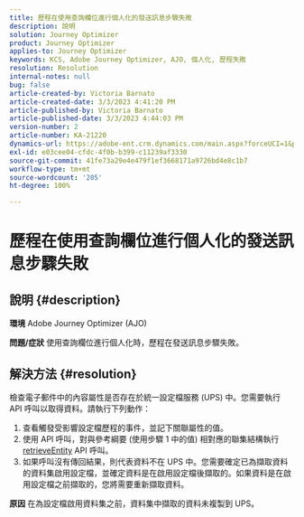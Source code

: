```yaml
---
title: 歷程在使用查詢欄位進行個人化的發送訊息步驟失敗
description: 說明
solution: Journey Optimizer
product: Journey Optimizer
applies-to: Journey Optimizer
keywords: KCS, Adobe Journey Optimizer, AJO, 個人化, 歷程失敗
resolution: Resolution
internal-notes: null
bug: false
article-created-by: Victoria Barnato
article-created-date: 3/3/2023 4:41:20 PM
article-published-by: Victoria Barnato
article-published-date: 3/3/2023 4:44:03 PM
version-number: 2
article-number: KA-21220
dynamics-url: https://adobe-ent.crm.dynamics.com/main.aspx?forceUCI=1&pagetype=entityrecord&etn=knowledgearticle&id=645a1537-e2b9-ed11-83fe-6045bd006b25
exl-id: e03cee04-cfdc-4f0b-b399-c11239af3330
source-git-commit: 41fe73a29e4e479f1ef3668171a9726bd4e8c1b7
workflow-type: tm+mt
source-wordcount: '205'
ht-degree: 100%

---
```


# 歷程在使用查詢欄位進行個人化的發送訊息步驟失敗

## 說明 {#description}

<b>環境</b>
Adobe Journey Optimizer (AJO)


<b>問題/症狀</b>
使用查詢欄位進行個人化時，歷程在發送訊息步驟失敗。


## 解決方法 {#resolution}


檢查電子郵件中的內容屬性是否存在於統一設定檔服務 (UPS) 中。您需要執行 API 呼叫以取得資料。請執行下列動作：

1. 查看觸發受影響設定檔歷程的事件，並記下關聯屬性的值。
2. 使用 API 呼叫，對與參考綱要 (使用步驟 1 中的值) 相對應的聯集結構執行 [retrieveEntity](https://developer.adobe.com/experience-platform-apis/references/profile/#tag/Entities/operation/retrieveEntity) API 呼叫。
3. 如果呼叫沒有傳回結果，則代表資料不在 UPS 中。您需要確定已為擷取資料的資料集啟用設定檔，並確定資料是在啟用設定檔後擷取的。如果資料是在啟用設定檔之前擷取的，您將需要重新擷取資料。



<b>原因</b>
在為設定檔啟用資料集之前，資料集中擷取的資料未複製到 UPS。

